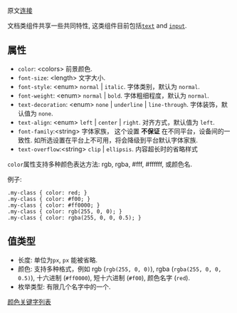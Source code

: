 原文[连接](http://alibaba.github.io/weex/doc/references/text-style.html)

文档类组件共享一些共同特性, 这类组件目前包括[`text`](http://alibaba.github.io/weex/doc/components/text.html) and [`input`](http://alibaba.github.io/weex/doc/components/input.html).

## 属性

- `color`: &lt;colors&gt; 前景颜色.
- `font-size`: &lt;length&gt; 文字大小.
- `font-style`: &lt;enum&gt; `normal` | `italic`. 字体类别，默认为 `normal`.
- `font-weight`: &lt;enum&gt; `normal` | `bold`. 字体粗细程度，默认为 `normal`.
- `text-decoration`: &lt;enum&gt; `none` | `underline` | `line-through`. 字体装饰，默认值为 `none`.
- `text-align`: &lt;enum&gt; `left` | `center` | `right`. 对齐方式，默认值为 `left`.
- `font-family`:&lt;string&gt; 字体家族， 这个设置 **不保证** 在不同平台，设备间的一致性. 如所选设置在平台上不可用，将会降级到平台默认字体家族.
- `text-overflow`:&lt;string&gt; `clip` | `ellipsis`. 内容超长时的省略样式 

`color`属性支持多种颜色表达方法: rgb, rgba, #fff, #ffffff, 或颜色名.

例子:

```
.my-class { color: red; }
.my-class { color: #f00; }
.my-class { color: #ff0000; }
.my-class { color: rgb(255, 0, 0); }
.my-class { color: rgba(255, 0, 0, 0.5); }
```

## 值类型

- 长度:  单位为`px`, `px` 能被省略.
- 颜色:  支持多种格式，例如 rgb (`rgb(255, 0, 0)`), rgba (`rgba(255, 0, 0, 0.5)`), 十六进制 (`#ff0000`), 短十六进制 (`#f00`), 颜色名字 (`red`).
- 枚举类型: 有限几个名字中的一个.

[颜色关键字列表](http://alibaba.github.io/weex/doc/references/color-names.html)